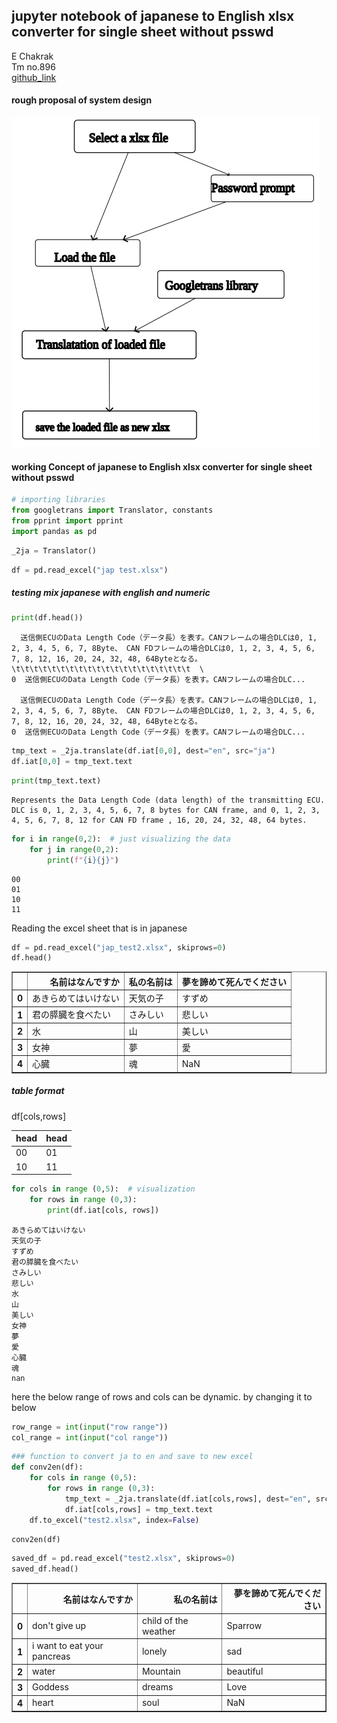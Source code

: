 ## jupyter notebook of japanese to English xlsx converter for single sheet without psswd
E Chakrak <br>
Tm no.896 <br>
[github_link](https://www.github.com/Ch4kr4k/ja2enxlsx)

#### rough proposal of system design
![sys](systemdesign.png)

#### working Concept of japanese to English xlsx converter for single sheet without psswd


```python
# importing libraries
from googletrans import Translator, constants
from pprint import pprint
import pandas as pd
```


```python
_2ja = Translator() 
```


```python
df = pd.read_excel("jap test.xlsx")
```

##### testing mix japanese with english and numeric


```python
print(df.head())
```

      送信側ECUのData Length Code（データ長）を表す。CANフレームの場合DLCは0, 1, 2, 3, 4, 5, 6, 7, 8Byte、 CAN FDフレームの場合DLCは0, 1, 2, 3, 4, 5, 6, 7, 8, 12, 16, 20, 24, 32, 48, 64Byteとなる。\t\t\t\t\t\t\t\t\t\t\t\t\t\t\t\t\t\t\t\t  \
    0  送信側ECUのData Length Code（データ長）を表す。CANフレームの場合DLC...                                                                                                                                                     
    
      送信側ECUのData Length Code（データ長）を表す。CANフレームの場合DLCは0, 1, 2, 3, 4, 5, 6, 7, 8Byte、 CAN FDフレームの場合DLCは0, 1, 2, 3, 4, 5, 6, 7, 8, 12, 16, 20, 24, 32, 48, 64Byteとなる。  
    0  送信側ECUのData Length Code（データ長）を表す。CANフレームの場合DLC...                                                                                                            



```python
tmp_text = _2ja.translate(df.iat[0,0], dest="en", src="ja")
df.iat[0,0] = tmp_text.text
```


```python
print(tmp_text.text)
```

    Represents the Data Length Code (data length) of the transmitting ECU. DLC is 0, 1, 2, 3, 4, 5, 6, 7, 8 bytes for CAN frame, and 0, 1, 2, 3, 4, 5, 6, 7, 8, 12 for CAN FD frame , 16, 20, 24, 32, 48, 64 bytes.



```python
for i in range(0,2):  # just visualizing the data
    for j in range(0,2):
        print(f"{i}{j}")
```

    00
    01
    10
    11


Reading the excel sheet that is in japanese


```python
df = pd.read_excel("jap_test2.xlsx", skiprows=0)
df.head()
```




<div>
<style scoped>
    .dataframe tbody tr th:only-of-type {
        vertical-align: middle;
    }

    .dataframe tbody tr th {
        vertical-align: top;
    }

    .dataframe thead th {
        text-align: right;
    }
</style>
<table border="1" class="dataframe">
  <thead>
    <tr style="text-align: right;">
      <th></th>
      <th>名前はなんですか</th>
      <th>私の名前は</th>
      <th>夢を諦めて死んでください</th>
    </tr>
  </thead>
  <tbody>
    <tr>
      <th>0</th>
      <td>あきらめてはいけない</td>
      <td>天気の子</td>
      <td>すずめ</td>
    </tr>
    <tr>
      <th>1</th>
      <td>君の膵臓を食べたい</td>
      <td>さみしい</td>
      <td>悲しい</td>
    </tr>
    <tr>
      <th>2</th>
      <td>水</td>
      <td>山</td>
      <td>美しい</td>
    </tr>
    <tr>
      <th>3</th>
      <td>女神</td>
      <td>夢</td>
      <td>愛</td>
    </tr>
    <tr>
      <th>4</th>
      <td>心臓</td>
      <td>魂</td>
      <td>NaN</td>
    </tr>
  </tbody>
</table>
</div>



##### table format
df[cols,rows]

|head|head|
|--|--|
|00|01|
|10|11|


```python
for cols in range (0,5):  # visualization
    for rows in range (0,3):
        print(df.iat[cols, rows])
```

    あきらめてはいけない
    天気の子
    すずめ
    君の膵臓を食べたい
    さみしい
    悲しい
    水
    山
    美しい
    女神
    夢
    愛
    心臓
    魂
    nan


here the below range of rows and cols can be dynamic. by changing it to below
```python
row_range = int(input("row range"))
col_range = int(input("col range"))

```


```python
### function to convert ja to en and save to new excel
def conv2en(df):
    for cols in range (0,5):
        for rows in range (0,3):
            tmp_text = _2ja.translate(df.iat[cols,rows], dest="en", src="ja")
            df.iat[cols,rows] = tmp_text.text
    df.to_excel("test2.xlsx", index=False)
```


```python
conv2en(df)
```


```python
saved_df = pd.read_excel("test2.xlsx", skiprows=0)
saved_df.head()
```




<div>
<style scoped>
    .dataframe tbody tr th:only-of-type {
        vertical-align: middle;
    }

    .dataframe tbody tr th {
        vertical-align: top;
    }

    .dataframe thead th {
        text-align: right;
    }
</style>
<table border="1" class="dataframe">
  <thead>
    <tr style="text-align: right;">
      <th></th>
      <th>名前はなんですか</th>
      <th>私の名前は</th>
      <th>夢を諦めて死んでください</th>
    </tr>
  </thead>
  <tbody>
    <tr>
      <th>0</th>
      <td>don't give up</td>
      <td>child of the weather</td>
      <td>Sparrow</td>
    </tr>
    <tr>
      <th>1</th>
      <td>i want to eat your pancreas</td>
      <td>lonely</td>
      <td>sad</td>
    </tr>
    <tr>
      <th>2</th>
      <td>water</td>
      <td>Mountain</td>
      <td>beautiful</td>
    </tr>
    <tr>
      <th>3</th>
      <td>Goddess</td>
      <td>dreams</td>
      <td>Love</td>
    </tr>
    <tr>
      <th>4</th>
      <td>heart</td>
      <td>soul</td>
      <td>NaN</td>
    </tr>
  </tbody>
</table>
</div>
